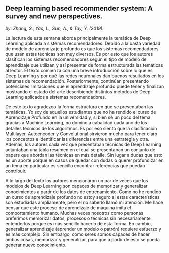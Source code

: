 
## Deep learning based recommender system: A survey and new perspectives.

*by: Zhang, S., Yao, L., Sun, A., & Tay, Y. (2019).*

La lectura de esta semana aborda principalmente la temática de Deep Learning aplicada a sistemas recomendadores. Debido a la basta variedad de modelo de aprendizaje profundo es que los sistemas recomendadores que usan estas técnicas son muy diversos. Es por esto que los autores clasifican los sistemas recomendadores según el tipo de modelo de aprendizaje que utilizan y así presentar de forma estructurada las temáticas al lector. El texto comienza con una breve introducción sobre lo que es Deep Learning y por qué las redes neuronales dan buenos resultados en los sistemas de recomendación. Posteriormente, continúan presentando potenciales limitaciones que el aprendizaje profundo puede tener y finalizan mostrando el estado del arte describiendo distintos métodos de Deep Learning aplicados a sistemas recomendadores.


De este texto agradezco la forma estructura en que se presentaban las temáticas. Yo soy de aquellos estudiantes que no ha rendido el curso de Aprendizaje Profundo en la universidad y, si bien sé un poco del tema gracias a Machine Learning, no domino a cabalidad cada uno de los detalles técnicos de los algoritmos. Es por eso siento que la clasificación Multilayer, Autoencoder y Convolutional sirvieron mucho para tener claro los conceptos e identificar las diferencias entre una estrategia y otra. Además, los autores cada vez que presentaban técnicas de Deep Learning adjuntaban una tabla resumen en el cual se presentaban un conjunto de papers que abordan las técnicas en más detalle. Sin lugar a dudas que esto es un aporte porque en casos de quedar con dudas o querer profundizar en un tema en particular es sencillo encontrar referencias que puedan contribuir.


A lo largo del texto los autores mencionaron un par de veces que los modelos de Deep Learning son capaces de memorizar y generalizar conocimientos a partir de los datos de entrenamiento. Como no he rendido un curso de aprendizaje profundo no estoy seguro si estas características son estudiadas ampliamente, pero el no saberlo llamó mi atención. Me hace pensar que este proceso de aprendizaje de máquina imita el comportamiento humano. Muchas veces nosotros como personas preferimos memorizar datos, procesos o técnicas sin necesariamente entenderlos porque es más sencillo hacerlo de esta forma. En cambio, generalizar aprendizaje (aprender un modelo o patrón) requiere esfuerzo y es más complejo. Sin embargo, como seres somos capaces de hacer ambas cosas, memorizar y generalizar, para que a partir de esto se pueda generar nuevo conocimiento.
